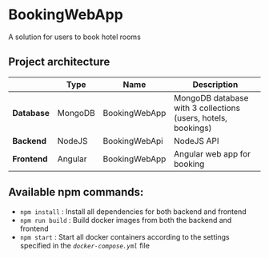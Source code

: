 # BookingWebApp
A solution for users to book hotel rooms

## Project architecture

|  | Type | Name | Description |
| --- | --- | --- | --- |
| **Database** | MongoDB | BookingWebApp | MongoDB database with 3 collections (users, hotels, bookings) |
| **Backend** | NodeJS | BookingWebApi | NodeJS API |
| **Frontend** | Angular | BookingWebApp | Angular web app for booking |

## Available npm commands:
 - `npm install` : Install all dependencies for both backend and frontend
 - `npm run build` : Build docker images from both the backend and frontend
 - `npm start` : Start all docker containers according to the settings specified in the _`docker-compose.yml`_ file